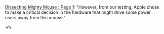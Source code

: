 <a href="http://arstechnica.com/articles/paedia/hardware/dissect.ars">Dissecting Mighty Mouse : Page 1</a>: "However, from our testing, Apple chose to make a critical decision in the hardware that might drive some power users away from this mouse."

-m
